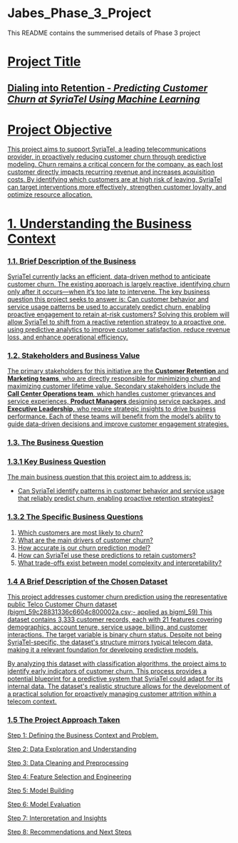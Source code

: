 # Jabes_Phase_3_Project
This README contains the summerised details of Phase 3 project
# **<u>Project Title**
## **Dialing into Retention -**  ***Predicting Customer Churn at SyriaTel Using Machine Learning***

# Project Objective
This project aims to support SyriaTel, a leading telecommunications provider, in proactively reducing customer churn through predictive modeling. Churn remains a critical concern for the company, as each lost customer directly impacts recurring revenue and increases acquisition costs. By identifying which customers are at high risk of leaving, SyriaTel can target interventions more effectively, strengthen customer loyalty, and optimize resource allocation.

# **1. Understanding the Business Context**
### **<u>1.1. Brief Description of the Business**
SyriaTel currently lacks an efficient, data-driven method to anticipate customer churn. The existing approach is largely reactive, identifying churn only after it occurs—when it’s too late to intervene. 
The key business question this project seeks to answer is:
Can customer behavior and service usage patterns be used to accurately predict churn, enabling proactive engagement to retain at-risk customers?
Solving this problem will allow SyriaTel to shift from a reactive retention strategy to a proactive one, using predictive analytics to improve customer satisfaction, reduce revenue loss, and enhance operational efficiency.

### **<u>1.2. Stakeholders and Business Value**<u>
The primary stakeholders for this initiative are the **Customer Retention** and **Marketing teams**, who are directly responsible for minimizing churn and maximizing customer lifetime value. Secondary stakeholders include the **Call Center Operations team**, which handles customer grievances and service experiences, **Product Managers** designing service packages, and **Executive Leadership,** who require strategic insights to drive business performance. Each of these teams will benefit from the model’s ability to guide data-driven decisions and improve customer engagement strategies.

### **<u>1.3. The Business Question**
### 1.3.1 Key Business Question
The main business question that this project aim to address is:

- Can SyriaTel identify patterns in customer behavior and service usage that reliably predict churn, enabling proactive retention strategies?

### 1.3.2 The Specific Business Questions
1.	Which customers are most likely to churn?
2.	What are the main drivers of customer churn?
3.	How accurate is our churn prediction model?
4.	How can SyriaTel use these predictions to retain customers?
5.	What trade-offs exist between model complexity and interpretability?


### **<u>1.4 A Brief Description of the Chosen Dataset**
This project addresses customer churn prediction using the representative public Telco Customer Churn dataset (bigml_59c28831336c6604c800002a.csv;- applied as bigml_59) This dataset contains 3,333 customer records, each with 21 features covering demographics, account tenure, service usage, billing, and customer interactions. The target variable is binary churn status. Despite not being SyriaTel-specific, the dataset's structure mirrors typical telecom data, making it a relevant foundation for developing predictive models.

By analyzing this dataset with classification algorithms, the project aims to identify early indicators of customer churn. This process provides a potential blueprint for a predictive system that SyriaTel could adapt for its internal data. The dataset's realistic structure allows for the development of a practical solution for proactively managing customer attrition within a telecom context.

### **<u>1.5 The Project Approach Taken**
Step 1: Defining the Business Context and Problem.
 
Step 2: Data Exploration and Understanding
 
Step 3: Data Cleaning and Preprocessing
 
Step 4: Feature Selection and Engineering
 
Step 5: Model Building
 
Step 6: Model Evaluation
 
Step 7: Interpretation and Insights
 
Step 8: Recommendations and Next Steps




